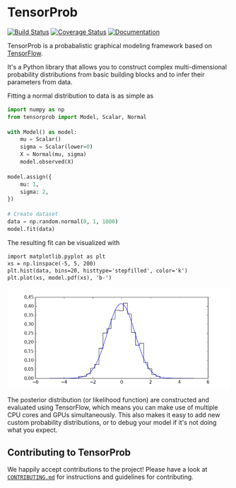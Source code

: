 # TensorProb

[![Build Status](https://img.shields.io/travis/ibab/tensorprob/master.svg)](https://travis-ci.org/ibab/tensorprob)
[![Coverage Status](https://img.shields.io/coveralls/ibab/tensorprob/master.svg)](https://coveralls.io/github/ibab/tensorprob?branch=master)
[![Documentation](https://img.shields.io/badge/documentation-link-blue.svg)](https://ibab.github.io/tensorprob)

TensorProb is a probabalistic graphical modeling framework based on
[TensorFlow](https://github.com/tensorflow/tensorflow).

It's a Python library that allows you to construct complex multi-dimensional
probability distributions from basic building blocks and to infer their
parameters from data.

Fitting a normal distribution to data is as simple as
```python
import numpy as np
from tensorprob import Model, Scalar, Normal

with Model() as model:
    mu = Scalar()
    sigma = Scalar(lower=0)
    X = Normal(mu, sigma)
    model.observed(X)

model.assign({
    mu: 1,
    sigma: 2,
})

# Create dataset
data = np.random.normal(0, 1, 1000)
model.fit(data)
```
The resulting fit can be visualized with
```
import matplotlib.pyplot as plt
xs = np.linspace(-5, 5, 200)
plt.hist(data, bins=20, histtype='stepfilled', color='k')
plt.plot(xs, model.pdf(xs), 'b-')
```
![Plot](./examples/example3.png)


The posterior distribution (or likelihood function) are constructed and
evaluated using TensorFlow, which means you can make use of multiple CPU cores
and GPUs simultaneously. This also makes it easy to add new custom probability
distributions, or to debug your model if it's not doing what you expect.

## Contributing to TensorProb

We happily accept contributions to the project!
Please have a look at [`CONTRIBUTING.md`](CONTRIBUTING.md) for instructions and guidelines for contributing.

